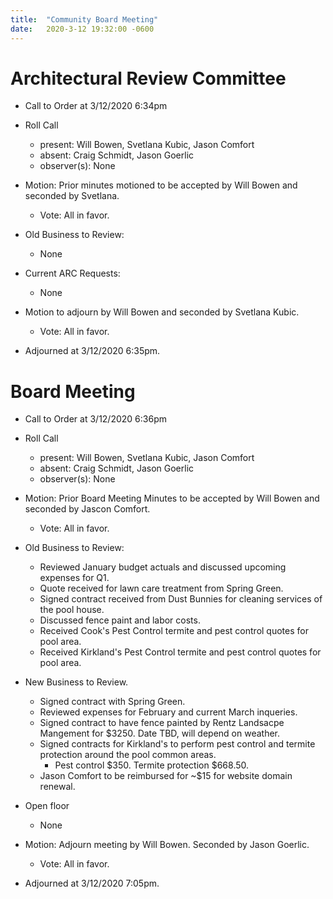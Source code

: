 ```yaml
---
title:  "Community Board Meeting"
date:   2020-3-12 19:32:00 -0600
---
```


# Architectural Review Committee

- Call to Order at 3/12/2020 6:34pm
- Roll Call
    - present: Will Bowen, Svetlana Kubic, Jason Comfort
    - absent: Craig Schmidt, Jason Goerlic
    - observer(s): None
- Motion: Prior minutes motioned to be accepted by Will Bowen and seconded by Svetlana.
  - Vote: All in favor.

- Old Business to Review:
  - None

- Current ARC Requests:
  - None

- Motion to adjourn by Will Bowen and seconded by Svetlana Kubic.
  - Vote: All in favor.
- Adjourned at 3/12/2020 6:35pm.

# Board Meeting

- Call to Order at 3/12/2020 6:36pm
- Roll Call
    - present: Will Bowen, Svetlana Kubic, Jason Comfort
    - absent: Craig Schmidt, Jason Goerlic
    - observer(s): None

- Motion: Prior Board Meeting Minutes to be accepted by Will Bowen and seconded by Jascon Comfort.
  - Vote: All in favor.

- Old Business to Review:
  - Reviewed January budget actuals and discussed upcoming expenses for Q1.
  - Quote received for lawn care treatment from Spring Green.
  - Signed contract received from Dust Bunnies for cleaning services of the pool house.
  - Discussed fence paint and labor costs.
  - Received Cook's Pest Control termite and pest control quotes for pool area.
  - Received Kirkland's Pest Control termite and pest control quotes for pool area.

- New Business to Review.
  - Signed contract with Spring Green.
  - Reviewed expenses for February and current March inqueries.
  - Signed contract to have fence painted by Rentz Landsacpe Mangement for $3250. Date TBD, will depend on weather.
  - Signed contracts for Kirkland's to perform pest control and termite protection around the pool common areas.
    - Pest control $350. Termite protection $668.50.
  - Jason Comfort to be reimbursed for ~$15 for website domain renewal.

- Open floor
  - None

- Motion: Adjourn meeting by Will Bowen. Seconded by Jason Goerlic. 
  - Vote: All in favor.
- Adjourned at 3/12/2020 7:05pm.
